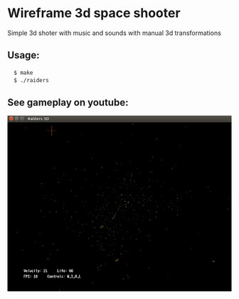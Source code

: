 # Wireframe 3d space shooter

Simple 3d shoter with music and sounds with manual 3d transformations

## Usage:
```bash
  $ make
  $ ./raiders
```

## See gameplay on youtube:

<div style="text-align: center;" markdown="1" />
<a href="https://youtu.be/oSR6u2OJAjo"><img src="screenshot.png" style="width: 600px;" /></a>
</div>
